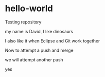 # hello-world
Testing repository

my name is David, I like dinosaurs

I also like it when Eclipse and Git work together

Now to attempt a push and merge

we will attempt another push

yes